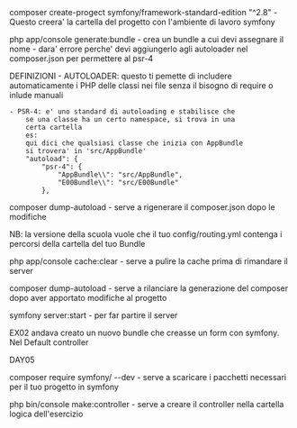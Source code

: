 <versione obsoleta>
composer create-progect symfony/framework-standard-edition <nome cartella del progetto> "^2.8"
	- Questo creera' la cartella del progetto con l'ambiente di 
		lavoro symfony

php app/console generate:bundle
	- crea un bundle a cui devi assegnare il nome
	- dara' errore perche' devi aggiungerlo agli autoloader
		nel composer.json per permettere al psr-4

DEFINIZIONI
	- AUTOLOADER: questo ti pemette di includere automaticamente i 
		PHP delle classi nei file senza il bisogno di require o inlude 
		manuali
	
	- PSR-4: e' uno standard di autoloading e stabilisce che 
		se una classe ha un certo namespace, si trova in una
		certa cartella
		es:
		qui dici che qualsiasi classe che inizia con AppBundle
		si trovera' in 'src/AppBundle'
		"autoload": {
        	"psr-4": {
        	    "AppBundle\\": "src/AppBundle",
        	    "E00Bundle\\": "src/E00Bundle"
        	},

composer dump-autoload
	- serve a rigenerare il composer.json dopo le modifiche

NB: la versione della scuola vuole che il tuo config/routing.yml
	contenga i percorsi della cartella del tuo Bundle

php app/console cache:clear
	- serve a pulire la cache prima di rimandare il server

composer dump-autoload
	- serve a rilanciare la generazione del composer
		dopo aver apportato modifiche al progetto

symfony server:start
	- per far partire il server

EX02
	andava creato un nuovo bundle che creasse un form
	con symfony.
	Nel Default controller

DAY05

composer require symfony/<pacchetto utile> --dev
	- serve a scaricare i pacchetti necessari per il tuo progetto in
		symfony

php bin/console make:controller <nome controller>
	- serve a creare il controller nella cartella logica dell'esercizio